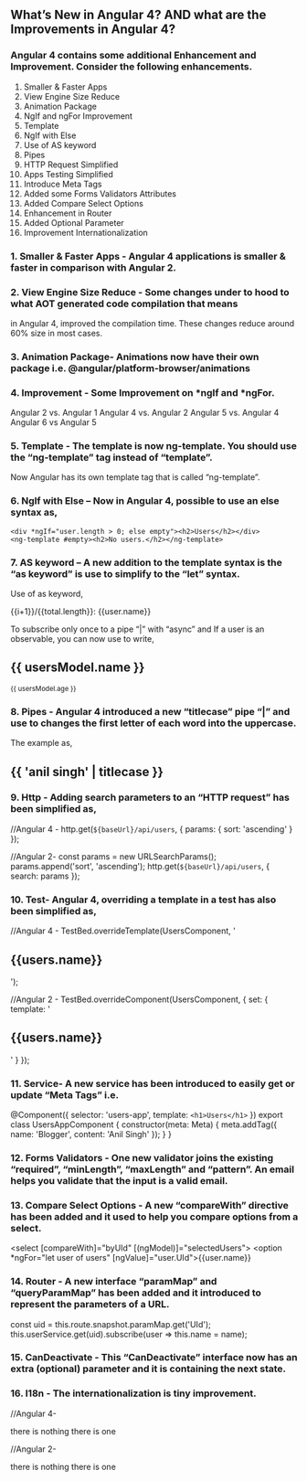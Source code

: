 ## What’s New in Angular 4? AND what are the Improvements in Angular 4?

### Angular 4 contains some additional Enhancement and Improvement. Consider the following enhancements.
1.    Smaller & Faster Apps
2.    View Engine Size Reduce
3.    Animation Package
4.    NgIf and ngFor Improvement
5.    Template
6.    NgIf with Else
7.    Use of AS keyword
8.    Pipes
9.    HTTP Request Simplified
10. Apps Testing Simplified
11. Introduce Meta Tags
12. Added some Forms Validators Attributes
13. Added Compare Select Options
14. Enhancement in Router
15. Added Optional Parameter
16. Improvement Internationalization

### 1. Smaller & Faster Apps - Angular 4 applications is smaller & faster in comparison with Angular 2.

### 2. View Engine Size Reduce - Some changes under to hood to what AOT generated code compilation that means 
in Angular 4, improved the compilation time. These changes reduce around 60% size in most cases.

### 3. Animation Package- Animations now have their own package i.e. @angular/platform-browser/animations

### 4. Improvement - Some Improvement on *ngIf and *ngFor.
Angular 2 vs. Angular 1	Angular 4 vs. Angular 2	Angular 5 vs. Angular 4	Angular 6 vs Angular 5
### 5. Template - The template is now ng-template. You should use the “ng-template” tag instead of “template”.
Now Angular has its own template tag that is called “ng-template”.

### 6. NgIf with Else – Now in Angular 4, possible to use an else syntax as,
```
<div *ngIf="user.length > 0; else empty"><h2>Users</h2></div>
<ng-template #empty><h2>No users.</h2></ng-template>
```
### 7. AS keyword – A new addition to the template syntax is the “as keyword” is use to simplify to the “let” syntax.

Use of as keyword,
<div *ngFor="let user of users | slice:0:2 as total; index as = i">
    {{i+1}}/{{total.length}}: {{user.name}}
</div>

To subscribe only once to a pipe “|” with “async” and If a user is an observable, you can now use to write,

<div *ngIf="users | async as usersModel">
    <h2>{{ usersModel.name }}</h2> <small>{{ usersModel.age }}</small>
</div>


### 8. Pipes - Angular 4 introduced a new “titlecase” pipe “|” and use to changes the first letter of each word into the uppercase. 

The example as,
<h2>{{ 'anil singh' | titlecase }}</h2>
<!-- OUPPUT - It will display 'Anil Singh' -->

### 9. Http - Adding search parameters to an “HTTP request” has been simplified as,

//Angular 4 -
http.get(`${baseUrl}/api/users`, { params: { sort: 'ascending' } });

//Angular 2-
const params = new URLSearchParams();
params.append('sort', 'ascending');
http.get(`${baseUrl}/api/users`, { search: params });

### 10. Test- Angular 4, overriding a template in a test has also been simplified as,

//Angular 4 -
TestBed.overrideTemplate(UsersComponent, '<h2>{{users.name}}</h2>');

//Angular 2 -
TestBed.overrideComponent(UsersComponent, {
    set: { template: '<h2>{{users.name}}</h2>' }
});

### 11. Service- A new service has been introduced to easily get or update “Meta Tags” i.e.
@Component({
    selector: 'users-app',
    template: `<h1>Users</h1>`
})
export class UsersAppComponent {
    constructor(meta: Meta) {
        meta.addTag({ name: 'Blogger', content: 'Anil Singh' });
    }
}

### 12. Forms Validators - One new validator joins the existing “required”, “minLength”, “maxLength” and “pattern”. An email helps you validate that the input is a valid email.

### 13. Compare Select Options - A new “compareWith” directive has been added and it used to help you compare options from a select.

<select [compareWith]="byUId" [(ngModel)]="selectedUsers">
    <option *ngFor="let user of users" [ngValue]="user.UId">{{user.name}}</option>
</select>

### 14. Router - A new interface “paramMap” and “queryParamMap” has been added and it introduced to represent the parameters of a URL. 

const uid = this.route.snapshot.paramMap.get('UId');
this.userService.get(uid).subscribe(user => this.name = name);

### 15. CanDeactivate - This “CanDeactivate” interface now has an extra (optional) parameter and it is containing the next state.

### 16. I18n - The internationalization is tiny improvement.

//Angular 4-
<div [ngPlural]="value">
    <ng-template ngPluralCase="0">there is nothing</ng-template>
    <ng-template ngPluralCase="1">there is one</ng-template>
</div>

//Angular 2-
<div [ngPlural]="value">
    <ng-template ngPluralCase="=0">there is nothing</ng-template>
    <ng-template ngPluralCase="=1">there is one</ng-template>
</div>